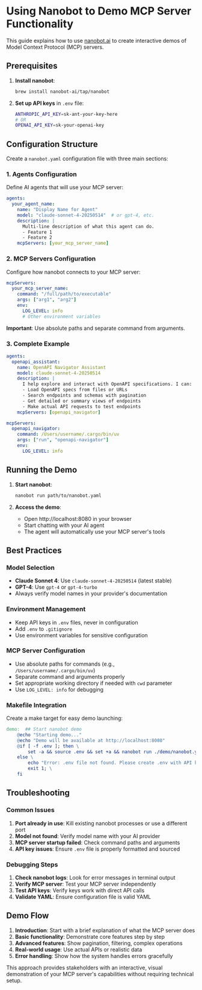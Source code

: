 # Using Nanobot to Demo MCP Server Functionality

This guide explains how to use [nanobot.ai](https://nanobot.ai) to create interactive demos of Model Context Protocol (MCP) servers.

## Prerequisites

1. **Install nanobot**:
   ```bash
   brew install nanobot-ai/tap/nanobot
   ```

2. **Set up API keys** in `.env` file:
   ```bash
   ANTHROPIC_API_KEY=sk-ant-your-key-here
   # OR
   OPENAI_API_KEY=sk-your-openai-key
   ```

## Configuration Structure

Create a `nanobot.yaml` configuration file with three main sections:

### 1. Agents Configuration
Define AI agents that will use your MCP server:

```yaml
agents:
  your_agent_name:
    name: "Display Name for Agent"
    model: "claude-sonnet-4-20250514"  # or gpt-4, etc.
    description: |
      Multi-line description of what this agent can do.
      - Feature 1
      - Feature 2
    mcpServers: [your_mcp_server_name]
```

### 2. MCP Servers Configuration
Configure how nanobot connects to your MCP server:

```yaml
mcpServers:
  your_mcp_server_name:
    command: "/full/path/to/executable"
    args: ["arg1", "arg2"]
    env:
      LOG_LEVEL: info
      # Other environment variables
```

**Important**: Use absolute paths and separate command from arguments.

### 3. Complete Example

```yaml
agents:
  openapi_assistant:
    name: OpenAPI Navigator Assistant
    model: claude-sonnet-4-20250514
    description: |
      I help explore and interact with OpenAPI specifications. I can:
      - Load OpenAPI specs from files or URLs
      - Search endpoints and schemas with pagination
      - Get detailed or summary views of endpoints
      - Make actual API requests to test endpoints
    mcpServers: [openapi_navigator]

mcpServers:
  openapi_navigator:
    command: /Users/username/.cargo/bin/uv
    args: ["run", "openapi-navigator"]
    env:
      LOG_LEVEL: info
```

## Running the Demo

1. **Start nanobot**:
   ```bash
   nanobot run path/to/nanobot.yaml
   ```

2. **Access the demo**:
   - Open http://localhost:8080 in your browser
   - Start chatting with your AI agent
   - The agent will automatically use your MCP server's tools

## Best Practices

### Model Selection
- **Claude Sonnet 4**: Use `claude-sonnet-4-20250514` (latest stable)
- **GPT-4**: Use `gpt-4` or `gpt-4-turbo`
- Always verify model names in your provider's documentation

### Environment Management
- Keep API keys in `.env` files, never in configuration
- Add `.env` to `.gitignore`
- Use environment variables for sensitive configuration

### MCP Server Configuration
- Use absolute paths for commands (e.g., `/Users/username/.cargo/bin/uv`)
- Separate command and arguments properly
- Set appropriate working directory if needed with `cwd` parameter
- Use `LOG_LEVEL: info` for debugging

### Makefile Integration
Create a make target for easy demo launching:

```makefile
demo:  ## Start nanobot demo
	@echo "Starting demo..."
	@echo "Demo will be available at http://localhost:8080"
	@if [ -f .env ]; then \
		set -a && source .env && set +a && nanobot run ./demo/nanobot.yaml; \
	else \
		echo "Error: .env file not found. Please create .env with API keys"; \
		exit 1; \
	fi
```

## Troubleshooting

### Common Issues

1. **Port already in use**: Kill existing nanobot processes or use a different port
2. **Model not found**: Verify model name with your AI provider
3. **MCP server startup failed**: Check command paths and arguments
4. **API key issues**: Ensure `.env` file is properly formatted and sourced

### Debugging Steps

1. **Check nanobot logs**: Look for error messages in terminal output
2. **Verify MCP server**: Test your MCP server independently
3. **Test API keys**: Verify keys work with direct API calls
4. **Validate YAML**: Ensure configuration file is valid YAML

## Demo Flow

1. **Introduction**: Start with a brief explanation of what the MCP server does
2. **Basic functionality**: Demonstrate core features step by step
3. **Advanced features**: Show pagination, filtering, complex operations
4. **Real-world usage**: Use actual APIs or realistic data
5. **Error handling**: Show how the system handles errors gracefully

This approach provides stakeholders with an interactive, visual demonstration of your MCP server's capabilities without requiring technical setup.